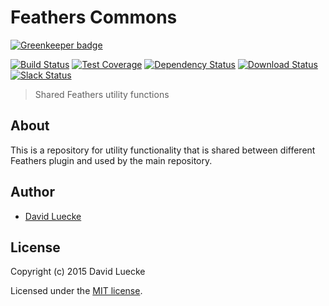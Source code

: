 # Feathers Commons

[![Greenkeeper badge](https://badges.greenkeeper.io/feathersjs/commons.svg)](https://greenkeeper.io/)

[![Build Status](https://travis-ci.org/feathersjs/commons.png?branch=master)](https://travis-ci.org/feathersjs/commons)
[![Test Coverage](https://codeclimate.com/github/feathersjs/commons/badges/coverage.svg)](https://codeclimate.com/github/feathersjs/commons/coverage)
[![Dependency Status](https://img.shields.io/david/feathersjs/commons.svg?style=flat-square)](https://david-dm.org/feathersjs/commons)
[![Download Status](https://img.shields.io/npm/dm/@featherjs/commons.svg?style=flat-square)](https://www.npmjs.com/package/@featherjs/commons)
[![Slack Status](http://slack.feathersjs.com/badge.svg)](http://slack.feathersjs.com)

> Shared Feathers utility functions

## About

This is a repository for utility functionality that is shared between different Feathers plugin and used by the main repository.

## Author

- [David Luecke](https://github.com/daffl)

## License

Copyright (c) 2015 David Luecke

Licensed under the [MIT license](LICENSE).
